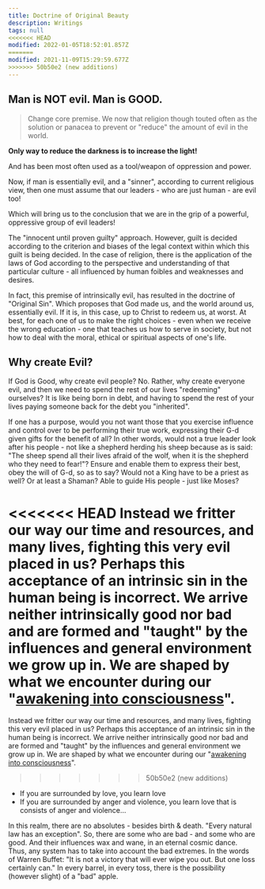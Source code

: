 ```yaml
---
title: Doctrine of Original Beauty
description: Writings
tags: null
<<<<<<< HEAD
modified: 2022-01-05T18:52:01.857Z
=======
modified: 2021-11-09T15:29:59.677Z
>>>>>>> 50b50e2 (new additions)
---
```


## Man is NOT evil. Man is GOOD.

> Change core premise.
> We now that religion though touted often as the solution or panacea to prevent or "reduce" the amount of evil in the world.

**Only way to reduce the darkness is to increase the light!**

And has been most often used as a tool/weapon of oppression and power.

Now, if man is essentially evil, and a "sinner", according to current religious view, then one must assume that our leaders - who are just human - are evil too!

Which will bring us to the conclusion that we are in the grip of a powerful, oppressive group of evil leaders!

The "innocent until proven guilty" approach. However, guilt is decided according to the criterion and biases of the legal context within which this guilt is being decided. In the case of religion, there is the application of the laws of God according to the perspective and understanding of that particular culture - all influenced by human foibles and weaknesses and desires.

In fact, this premise of intrinsically evil, has resulted in the doctrine of "Original Sin". Which proposes that God made us, and the world around us, essentially evil. If it is, in this case, up to Christ to redeem us, at worst. At best, for each one of us to make the right choices - even when we receive the wrong education - one that teaches us how to serve in society, but not how to deal with the moral, ethical or spiritual aspects of one's life.

## Why create Evil?

If God is Good, why create evil people? No. Rather, why create everyone evil, and then we need to spend the rest of our lives "redeeming" ourselves? It is like being born in debt, and having to spend the rest of your lives paying someone back for the debt you "inherited".

If one has a purpose, would you not want those that you exercise influence and control over to be performing their true work, expressing their G-d given gifts for the benefit of all? In other words, would not a true leader look after his people - not like a shepherd herding his sheep because as is said: "The sheep spend all their lives afraid of the wolf, when it is the shepherd who they need to fear!"? Ensure and enable them to express their best, obey the will of G-d, so as to say? Would not a King have to be a priest as well? Or at least a Shaman? Able to guide His people - just like Moses?

<<<<<<< HEAD
Instead we fritter our way our time and resources, and many lives, fighting this very evil placed in us? Perhaps this acceptance of an intrinsic sin in the human being is incorrect. We arrive neither intrinsically good nor bad and are formed and "taught" by the influences and general environment we grow up in. We are shaped by what we encounter during our "[awakening into consciousness](/posts/qkab/consciousness/)".
=======
Instead we fritter our way our time and resources, and many lives, fighting this very evil placed in us? Perhaps this acceptance of an intrinsic sin in the human being is incorrect. We arrive neither intrinsically good nor bad and are formed and "taught" by the influences and general environment we grow up in. We are shaped by what we encounter during our "[awakening into consciousness](../consciousness.md)".
>>>>>>> 50b50e2 (new additions)

- If you are surrounded by love, you learn love
- If you are surrounded by anger and violence, you learn love that is consists of anger and violence...

In this realm, there are no absolutes - besides birth & death. "Every natural law has an exception". So, there are some who are bad - and some who are good. And their influences wax and wane, in an eternal cosmic dance. Thus, any system has to take into account the bad extremes. In the words of Warren Buffet: "It is not a victory that will ever wipe you out. But one loss certainly can." In every barrel, in every toss, there is the possibility (however slight) of a "bad" apple.
